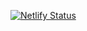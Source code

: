 [![Netlify Status](https://api.netlify.com/api/v1/badges/3adbe15c-088c-4aa7-928b-5b19d5c35aa0/deploy-status)](https://app.netlify.com/sites/jeremyforest/deploys)